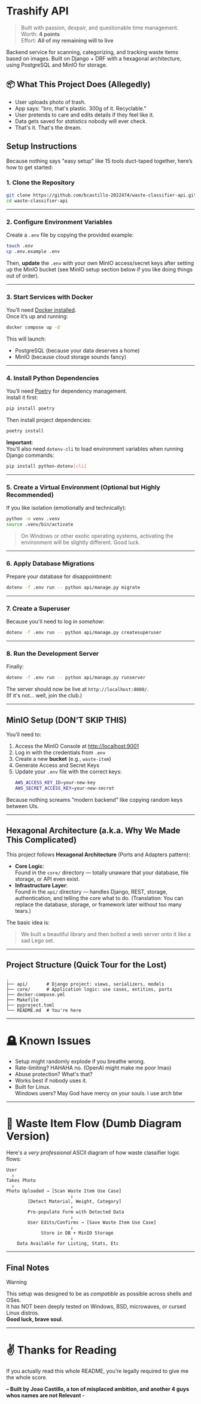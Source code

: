 # Trashify API

> Built with passion, despair, and questionable time management.  
> Worth: **4 points**  
> Effort: **All of my remaining will to live**

Backend service for scanning, categorizing, and tracking waste items based on images. Built on Django + DRF with a hexagonal architecture, using PostgreSQL and MinIO for storage.

## 📦 What This Project Does (Allegedly)

- User uploads photo of trash.
- App says: "bro, that's plastic. 300g of it. Recyclable."
- User pretends to care and edits details if they feel like it.
- Data gets saved for *statistics* nobody will ever check.
- That's it. That's the dream.


## Setup Instructions

Because nothing says "easy setup" like 15 tools duct-taped together, here’s how to get started:

### 1. Clone the Repository
```bash
git clone https://github.com/bcastillo-2022474/waste-classifier-api.git
cd waste-classifier-api
```

---

### 2. Configure Environment Variables
Create a `.env` file by copying the provided example:
```bash
touch .env
cp .env.example .env
```
Then, **update** the `.env` with your own MinIO access/secret keys after setting up the MinIO bucket (see MinIO setup section below if you like doing things out of order).

---

### 3. Start Services with Docker
You’ll need [Docker installed](https://docs.docker.com/engine/install/).  
Once it’s up and running:
```bash
docker compose up -d
```
This will launch:
- PostgreSQL (because your data deserves a home)
- MinIO (because cloud storage sounds fancy)

---

### 4. Install Python Dependencies
You’ll need [Poetry](https://python-poetry.org/docs/) for dependency management.  
Install it first:
```bash
pip install poetry
```

Then install project dependencies:
```bash
poetry install
```

**Important**:  
You'll also need `dotenv-cli` to load environment variables when running Django commands:
```bash
pip install python-dotenv[cli]
```

---

### 5. Create a Virtual Environment (Optional but Highly Recommended)
If you like isolation (emotionally and technically):
```bash
python -m venv .venv
source .venv/bin/activate
```
> On Windows or other exotic operating systems, activating the environment will be slightly different. Good luck.

---

### 6. Apply Database Migrations
Prepare your database for disappointment:
```bash
dotenv -f .env run -- python api/manage.py migrate
```

---

### 7. Create a Superuser
Because you'll need to log in *somehow*:
```bash
dotenv -f .env run -- python api/manage.py createsuperuser
```

---

### 8. Run the Development Server
Finally:
```bash
dotenv -f .env run -- python api/manage.py runserver
```

The server should now be live at `http://localhost:8000/`.  
(If it's not... well, join the club.)

---

## MinIO Setup (DON’T SKIP THIS)
You’ll need to:
1. Access the MinIO Console at [http://localhost:9001](http://localhost:9001)
2. Log in with the credentials from `.env`
3. Create a new **bucket** (e.g., `waste-item`)
4. Generate Access and Secret Keys
5. Update your `.env` file with the correct keys:
   ```bash
   AWS_ACCESS_KEY_ID=your-new-key
   AWS_SECRET_ACCESS_KEY=your-new-secret
   ```

Because nothing screams “modern backend” like copying random keys between UIs.

---

## Hexagonal Architecture (a.k.a. Why We Made This Complicated)

This project follows **Hexagonal Architecture** (Ports and Adapters pattern):

- **Core Logic**:  
  Found in the `core/` directory — totally unaware that your database, file storage, or API even exist.  
- **Infrastructure Layer**:  
  Found in the `api/` directory — handles Django, REST, storage, authentication, and telling the core what to do.
  (Translation: You can replace the database, storage, or framework later without too many tears.)

The basic idea is:  
> We built a beautiful library and then bolted a web server onto it like a sad Lego set.

---

## Project Structure (Quick Tour for the Lost)
```
.
├── api/       # Django project: views, serializers, models
├── core/      # Application logic: use cases, entities, ports
├── docker-compose.yml
├── Makefile
├── pyproject.toml
└── README.md  # You're here
```

---

# 🪦 Known Issues

- Setup might randomly explode if you breathe wrong.
- Rate-limiting? HAHAHA no. (OpenAI might make me poor lmao)
- Abuse protection? What's that?
- Works best if nobody uses it.
- Built for Linux.  
  Windows users? May God have mercy on your souls. I use arch btw


---

# 🔄 Waste Item Flow (Dumb Diagram Version)

Here's a *very professional* ASCII diagram of how waste classifier logic flows:

```
User
  ↓
Takes Photo
  ↓
Photo Uploaded → [Scan Waste Item Use Case]
                        ↓
        [Detect Material, Weight, Category]
                        ↓
        Pre-populate Form with Detected Data
                        ↓
        User Edits/Confirms → [Save Waste Item Use Case]
                        ↓
             Store in DB + MinIO Storage
                        ↓
    Data Available for Listing, Stats, Etc
```

---

## Final Notes

> [!WARNING]  
> This setup was designed to be as *compatible* as possible across shells and OSes.  
> It has NOT been deeply tested on Windows, BSD, microwaves, or cursed Linux distros.  
> **Good luck, brave soul.**

---

# ✌️ Thanks for Reading

If you actually read this whole README, you’re legally required to give me the whole score.

**– Built by Joao Castillo, a ton of misplaced ambition, and another 4 guys whos names are not Relevant -**
